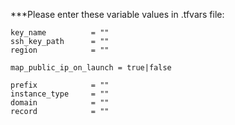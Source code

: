 ***Please enter these variable values in .tfvars file:  

```
key_name          = ""
ssh_key_path      = ""
region            = ""

map_public_ip_on_launch = true|false 

prefix        	  = ""
instance_type 	  = ""
domain 		      = ""
record 	          = ""
```



